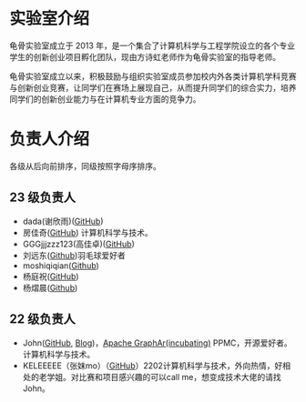 # 实验室介绍

龟骨实验室成立于 2013 年，是一个集合了计算机科学与工程学院设立的各个专业学生的创新创业项目孵化团队，现由方诗虹老师作为龟骨实验室的指导老师。

龟骨实验室成立以来，积极鼓励与组织实验室成员参加校内外各类计算机学科竞赛与创新创业竞赛，让同学们在赛场上展现自己，从而提升同学们的综合实力，培养同学们的创新创业能力与在计算机专业方面的竞争力。

# 负责人介绍
各级从后向前排序，同级按照字母序排序。

## 23 级负责人

- dada(谢欣雨)([GitHub](https://github.com/dada088))
- 房佳奇([GitHub](https://github.com/lu6xun)) 计算机科学与技术。
- GGGjjjzzz123(高佳卓)([GitHub](https://github.com/GGGjjjzzz123))
- 刘远东([Github](https://github.com/haholp))羽毛球爱好者
- moshiqiqian([Github](https://github.com/moshiqiqian))
- 杨庭祝([GitHub](https://github.com/Kristallos))
- 杨熠晨([Github](https://github.com/Awadayang))

## 22 级负责人

- John([GitHub](https://github.com/Thespica), [Blog](https://thespica.github.io/))，[Apache GraphAr(incubating)](https://github.com/apache/incubator-graphar) PPMC，开源爱好者。计算机科学与技术。
- KELEEEEE（张妺mo）（[GitHub](https://github.com/KELEEEEEE)）2202计算机科学与技术，外向热情，好相处的老学姐。对比赛和项目感兴趣的可以call me，想变成技术大佬的请找John。
